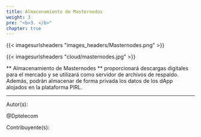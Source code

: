 ```yaml
---
title: Almacenamiento de Masternodos
weight: 3
pre: "<b>3. </b>"
chapter: true
---
```


{{< imagesurlsheaders "images_headers/Masternodes.png" >}}


{{< imagesurlsheaders "cloud/masternodes.jpg" >}}



** Almacenamiento de Masternodes ** proporcionará descargas digitales para el mercado y se utilizará como servidor de archivos de respaldo. Además, podrán almacenar de forma privada los datos de los dApp alojados en la plataforma PIRL.




---
Autor(s):

@Dptelecom


Contribuyente(s):
